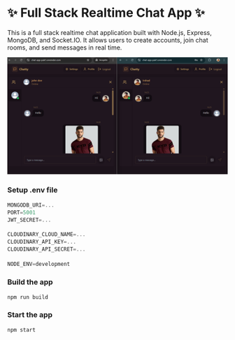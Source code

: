 # ✨ Full Stack Realtime Chat App ✨
This is a full stack realtime chat application built with Node.js, Express, MongoDB, and Socket.IO. It allows users to create accounts, join chat rooms, and send messages in real time.

![Screenshot](frontend/public/Screenshot-readme.png)
### Setup .env file

```js
MONGODB_URI=...
PORT=5001
JWT_SECRET=...

CLOUDINARY_CLOUD_NAME=...
CLOUDINARY_API_KEY=...
CLOUDINARY_API_SECRET=...

NODE_ENV=development
```

### Build the app

```shell
npm run build
```

### Start the app

```shell
npm start
```
